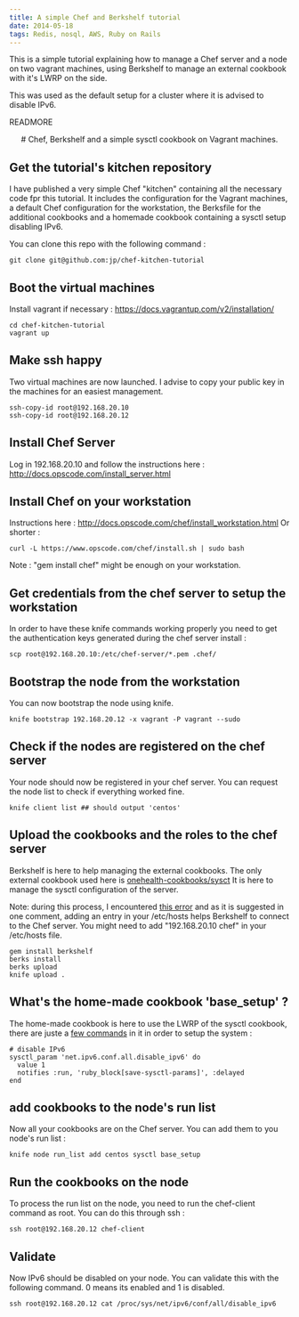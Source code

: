 ```yaml
---
title: A simple Chef and Berkshelf tutorial
date: 2014-05-18
tags: Redis, nosql, AWS, Ruby on Rails
---
```


This is a simple tutorial explaining how to manage a Chef server and a node on two vagrant machines, using Berkshelf to manage an external cookbook with it's LWRP on the side.

This was used as the default setup for a cluster where it is advised to disable IPv6.

READMORE

<center>
# Chef, Berkshelf and a simple sysctl cookbook on Vagrant machines.
</center>

## Get the tutorial's kitchen repository

I have published a very simple Chef "kitchen" containing all the necessary code fpr this tutorial. It includes the configuration for the Vagrant machines, a default Chef configuration for the workstation, the Berksfile for the additional cookbooks and a homemade cookbook containing a sysctl setup disabling IPv6.

You can clone this repo with the following command :

    git clone git@github.com:jp/chef-kitchen-tutorial

## Boot the virtual machines

Install vagrant if necessary : https://docs.vagrantup.com/v2/installation/

    cd chef-kitchen-tutorial
    vagrant up

## Make ssh happy

  Two virtual machines are now launched. I advise to copy your public key in the machines for an easiest management.

    ssh-copy-id root@192.168.20.10
    ssh-copy-id root@192.168.20.12

## Install Chef Server

Log in 192.168.20.10 and follow the instructions here : http://docs.opscode.com/install_server.html

## Install Chef on your workstation

Instructions here : http://docs.opscode.com/chef/install_workstation.html
Or shorter :

    curl -L https://www.opscode.com/chef/install.sh | sudo bash

Note : "gem install chef" might be enough on your workstation.

## Get credentials from the chef server to setup the workstation

In order to have these knife commands working properly you need to get the authentication keys generated during the chef server install :

    scp root@192.168.20.10:/etc/chef-server/*.pem .chef/

## Bootstrap the node from the workstation

You can now bootstrap the node using knife.

    knife bootstrap 192.168.20.12 -x vagrant -P vagrant --sudo

## Check if the nodes are registered on the chef server

Your node should now be registered in your chef server. You can request the node list to check if everything worked fine.

    knife client list ## should output 'centos'

## Upload the cookbooks and the roles to the chef server

Berkshelf is here to help managing the external cookbooks. The only external cookbook used here is [onehealth-cookbooks/sysct](https://github.com/onehealth-cookbooks/sysctl) It is here to manage the sysctl configuration of the server.

Note: during this process, I encountered [this error](https://github.com/berkshelf/berkshelf/issues/11443) and as it is suggested in one comment, adding an entry in your /etc/hosts helps Berkshelf to connect to the Chef server. You might need to add "192.168.20.10 chef" in your /etc/hosts file.

    gem install berkshelf
    berks install
    berks upload
    knife upload .

## What's the home-made cookbook 'base_setup' ?

The home-made cookbook is here to use the LWRP of the sysctl cookbook, there are juste a [few commands](https://github.com/jp/chef-kitchen-tutorial/blob/master/cookbooks/base_setup/recipes/default.rb) in it in order to setup the system :

    # disable IPv6
    sysctl_param 'net.ipv6.conf.all.disable_ipv6' do
      value 1
      notifies :run, 'ruby_block[save-sysctl-params]', :delayed
    end

## add cookbooks to the node's run list

Now all your cookbooks are on the Chef server. You can add them to you node's run list :

    knife node run_list add centos sysctl base_setup

## Run the cookbooks on the node

To process the run list on the node, you need to run the chef-client command as root. You can do this through ssh :

    ssh root@192.168.20.12 chef-client

## Validate

Now IPv6 should be disabled on your node. You can validate this with the following command. 0 means its enabled and 1 is disabled.

    ssh root@192.168.20.12 cat /proc/sys/net/ipv6/conf/all/disable_ipv6

